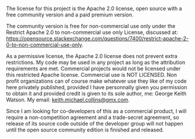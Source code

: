 

The license for this project is the Apache 2.0 license, open source with a free community version and a paid premium version.

The community version is free for non-commercial use only under the Restrict Apache 2.0 to non-commercial use only License, discussed at: https://opensource.stackexchange.com/questions/7400/restrict-apache-2-0-to-non-commercial-use-only.

As a permissive license, the Apache 2.0 license does not prevent extra restrictions. My code may be used in any project as long as the attribution requirements are met. Commercial projects would not be licensed under this restricted Apache license. Commercial use is NOT LICENSED. Non profit organizations can of course make whatever use they like of my code here privately published, provided I have personnally given you permission to obtain it and provided credit is given to its sole author, me: George Keith Watson. My email: keith.michael.collins@gmx.com.

Since I am looking for co-developers of this as a commercial product, I will require a non-competition agreement and a trade-secret agreement, so release of its source code outside of the developer group will not happen until the open source community edition is finished and released.
